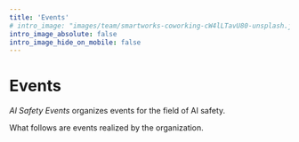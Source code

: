 ```yaml
---
title: 'Events'
# intro_image: "images/team/smartworks-coworking-cW4lLTavU80-unsplash.jpg"
intro_image_absolute: false
intro_image_hide_on_mobile: false
---
```


# Events

*AI Safety Events* organizes events for the field of AI safety.

What follows are events realized by the organization.